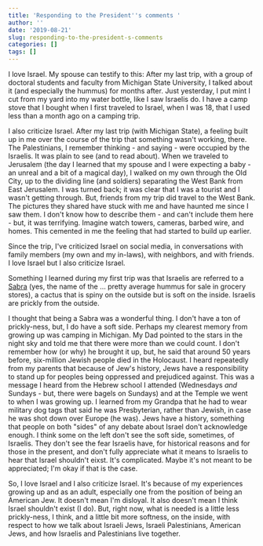 ```yaml
---
title: 'Responding to the President''s comments '
author: ''
date: '2019-08-21'
slug: responding-to-the-president-s-comments
categories: []
tags: []
---
```


I love Israel. My spouse can testify to this: After my last trip, with a group of doctoral students and faculty from Michigan State University, I talked about it (and especially the hummus) for months after. Just yesterday, I put mint I cut from my yard into my water bottle, like I saw Israelis do. I have a camp stove that I bought when I first traveled to Israel, when I was 18, that I used less than a month ago on a camping trip.

I also criticize Israel. After my last trip (with Michigan State), a feeling built up in me over the course of the trip that something wasn't working, there. The Palestinians, I remember thinking - and saying - were occupied by the Israelis. It was plain to see (and to read about). When we traveled to Jerusalem (the day I learned that my spouse and I were expecting a baby - an unreal and a bit of a magical day), I walked on my own through the Old City, up to the dividing line (and soldiers) separating the West Bank from East Jerusalem. I was turned back; it was clear that I was a tourist and I wasn't getting through. But, friends from my trip did travel to the West Bank. The pictures they shared have stuck with me and have haunted me since I saw them. I don't know how to describe them - and can't include them here - but, it was terrifying. Imagine watch towers, cameras, barbed wire, and homes. This cemented in me the feeling that had started to build up earlier. 

Since the trip, I've criticized Israel on social media, in conversations with family members (my own and my in-laws), with neighbors, and with friends. I love Israel but I also criticize Israel. 

Something I learned during my first trip was that Israelis are referred to a [Sabra](https://en.wikipedia.org/wiki/Sabra_(person)) (yes, the name of the ... pretty average hummus for sale in grocery stores), a cactus that is spiny on the outside but is soft on the inside. Israelis are prickly from the outside. 

I thought that being a Sabra was a wonderful thing. I don't have a ton of prickly-ness, but, I do have a soft side. Perhaps my clearest memory from growing up was camping in Michigan. My Dad pointed to the stars in the night sky and told me that there were more than we could count. I don't remember how (or why) he brought it up, but, he said that around 50 years before, six-million Jewish people died in the Holocaust. I heard repeatedly from my parents that because of Jew's history, Jews have a responsibility to stand up for peoples being oppressed and prejudiced against. This was a message I heard from the Hebrew school I attended (Wednesdays *and* Sundays - but, there were bagels on Sundays) and at the Temple we went to when I was growing up. I learned from my Grandpa that he had to wear military dog tags that said he was Presbyterian, rather than Jewish, in case he was shot down over Europe (he was). Jews have a history, something that people on both "sides" of any debate about Israel don't acknowledge enough. I think some on the left don't see the soft side, sometimes, of Israelis. They don't see the fear Israelis have, for historical reasons and for those in the present, and don't fully appreciate what it means to Israelis to hear that Israel shouldn't eixst. It's complicated. Maybe it's not meant to be appreciated; I'm okay if that is the case.

So, I love Israel and I also criticize Israel. It's because of my experiences growing up and as an adult, especially one from the position of being an American Jew. It doesn't mean I'm disloyal. It also doesn't mean I think Israel shouldn't exist (I do). But, right now, what is needed is a little less prickly-ness, I think, and a little bit more softness, on the inside, with respect to how we talk about Israeli Jews, Israeli Palestinians, American Jews, and how Israelis and Palestinians live together.